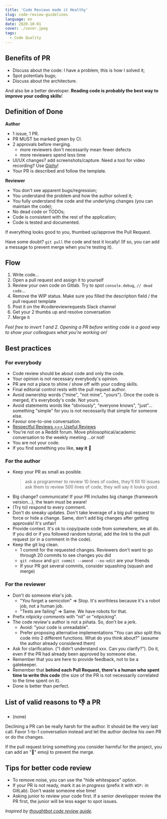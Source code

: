 ```yaml
---
title: 'Code Reviews made it Healthy'
slug: code-review-guidelines
language: en
date: 2020-10-01
cover: ./cover.jpeg
tags:
  - Code Quality
---
```


## Benefits of PR

- Discuss about the code: I have a problem, this is how I solved it;
- Spot potentials bugs;
- Discuss about the architecture.

And also be a better developer. **Reading code is probably the best way to improve your coding
skills**!

## Definition of Done

**Author**

- 1 issue, 1 PR.
- PR MUST be marked green by CI.
- 2 approvals before merging.
  - more reviewers don't necessarily mean fewer defects
  - more reviewers spend less time
- UI/UX changes? add screenshots/capture. Need a tool for video recording? Use
  [Giphy](https://itunes.apple.com/us/app/giphy-capture-the-gif-maker/id668208984)!
- Your PR is described and follow the template.

**Reviewer**

- You don't see apparent bugs/regression;
- You understand the problem and how the author solved it;
- You fully understand the code and the underlying changes (you can maintain the code);
- No dead code or TODOs;
- Code is consistent with the rest of the application;
- Code is tested and documented.

If everything looks good to you, thumbed up/approve the Pull Request.

Have some doubt? `git pull` the code and test it locally! (If so, you can add a message to prevent
merge when you're testing it).

## Flow

1. Write code...
2. Open a pull request and assign it to yourself
3. Review your own code on Gitlab. Try to spot `console.debug`, `// dead code`...
4. Remove the WIP status. Make sure you filled the description field / the pull request template
5. Post it on the #codereviewrequests Slack channel
6. Get your 2 thumbs up and resolve conversation
7. Merge it

_Feel free to invert 1 and 2. Opening a PR before writing code is a good way to show your colleagues
what you're working on!_

## Best practices

### For everybody

- Code review should be about code and only the code.
- Your opinion is not necessary everybody's opinion.
- PR are not a place to shine / show off with your coding skills.
- Final editorial control rests with the pull request author.
- Avoid ownership words ("mine", "not mine", "yours"). Once the code is merged, it's everybody's
  code. Not yours.
- Avoid statements words like "obviously", "everyone knows", "just"... something "simple" for you is
  not necessarily that simple for someone else.
- Favour one-to-one conversation.
- [Respectful Reviews === Useful Reviews](https://testing.googleblog.com/2019/11/code-health-respectful-reviews-useful.html)
- You're not on a Reddit forum. Move philosophical/academic conversation to the weekly meeting ...or
  not!
- You are not your code.
- If you find something you like, **say it** 👏

### For the author

- Keep your PR as small as posible.
  > ask a programmer to review 10 lines of codes, they'll fill 10 issues ask them to review 500
  > lines of code, they will say it looks good.
- Big change? communicate! If your PR includes big change (framework version...), the team must be
  aware!
- (Try to) respond to every comment.
- Don't do sneaky updates. Don't take leverage of a big pull request to force or hide a change.
  Same, don't add big changes after getting approvals! It's unfair!
- Provide context. It's ok to copy/paste code from somewhere, we all do. If you did or if you
  followed random tutorial, add the link to the pull request (or in a comment in the code).
- Keep the git log clean.
  - 1 commit for the requested changes. Reviewers don't want to go through 20 commits to see changes
    you did
  - `git rebase` and `git commit --amend --no-edit` are your friends
  - If your PR got several commits, consider squashing (squash and merge)

### For the reviewer

- Don't do someone else's job.
  - "You forget a semicolon" => Stop. It's worthless because it's a robot job, not a human job.
  - "Tests are failing" => Same. We have robots for that.
- Prefix _nitpicky comments_ with "nit" or "nitpicking".
- The code review's author is not a piñata. So, don't be a jerk.
  - Avoid: "your code is unreadable".
  - Prefer proposing alternative implementations "You can also split this code into 2 different
    functions. What do you think about?" (assume the author already considered them)
- Ask for clarification. ("I didn't understand xxx. Can you clarify?"). Do it, even if the PR had
  already been approved by someone else.
- Remember that you are here to provide feedback, not to be a gatekeeper.
- Remember that **behind each Pull Request, there's a human who spent time to write this code** (the
  size of the PR is not necessarily correlated to the time spent on it).
- Done is better than perfect.

## List of valid reasons to 👎 a PR

- (none)

Declining a PR can be really harsh for the author. It should be the very last call. Favor 1-to-1
conversation instead and let the author decline his own PR or do the changes.

If the pull request bring something you consider harmful for the project, you can add an "🚨" emoji
to prevent the merge.

## Tips for better code review

- To remove noise, you can use the "hide whitespace" option.
- If your PR is not ready, mark it as _in progress_ (prefix it with `WIP:` in GitLab). Don't waste
  someone else time!
- Asking junior to review your code first. If a senior developper review the PR first, the junior
  will be less eager to spot issues.

_Inspired by
[thoughtbot code review guide](https://github.com/thoughtbot/guides/tree/master/code-review)._

